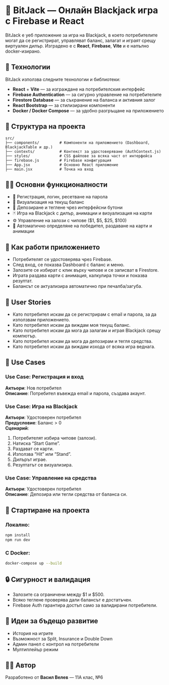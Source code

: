# 🎰 BitJack — Онлайн Blackjack игра с Firebase и React

BitJack е уеб приложение за игра на Blackjack, в което потребителите могат да се регистрират, управляват баланс, залагат и играят срещу виртуален дилър. Изградено е с **React**, **Firebase**, **Vite** и е напълно docker-изирано.

## 🧩 Технологии
BitJack използва следните технологии и библиотеки:
- **React** + **Vite** — за изграждане на потребителския интерфейс
- **Firebase Authentication** — за сигурно управление на потребителите
- **Firestore Database** — за съхранение на баланса и активния залог
- **React Bootstrap** — за стилизирани компоненти
- **Docker / Docker Compose** — за удобно разгръщане на приложението

## 📂 Структура на проекта
```
src/
├── components/         # Компоненти на приложението (Dashboard, BlackjackTable и др.)
├── contexts/           # Контекст за удостоверяване (AuthContext.js)
├── styles/             # CSS файлове за всяка част от интерфейса
├── firebase.js         # Firebase конфигурация
├── App.jsx             # Основно React приложение
├── main.jsx            # Точка на вход
```

## 🧑‍💻 Основни функционалности
- 🔐 Регистрация, логин, ресетване на парола
- 🏦 Визуализация на текущ баланс
- 💸 Депозиране и теглене чрез интерфейсни бутони
- 🃏 Игра на Blackjack с дилър, анимации и визуализация на карти
- ⚙️ Управление на залози с чипове ($1, $5, $25, $100)
- 🎯 Автоматично определяне на победител, раздаване на карти и анимации

## 🧠 Как работи приложението
- Потребителят се удостоверява чрез Firebase.
- След вход, се показва Dashboard с баланс и меню.
- Залозите се избират с клик върху чипове и се записват в Firestore.
- Играта раздава карти с анимация, калкулира точки и показва резултат.
- Балансът се актуализира автоматично при печалба/загуба.

## 👤 User Stories
- Като потребител искам да се регистрирам с email и парола, за да използвам приложението.
- Като потребител искам да виждам моя текущ баланс.
- Като потребител искам да мога да залагам и играя Blackjack срещу компютър.
- Като потребител искам да мога да депозирам и тегля средства.
- Като потребител искам да виждам изхода от всяка игра веднага.

## 💼 Use Cases

### Use Case: Регистрация и вход
**Актьори**: Нов потребител  
**Описание**: Потребител въвежда email и парола, създава акаунт.  

### Use Case: Игра на Blackjack
**Актьори**: Удостоверен потребител  
**Предусловие**: Баланс > 0  
**Сценарий**:  
1. Потребителят избира чипове (залози).
2. Натиска “Start Game”.
3. Раздават се карти.
4. Използва “Hit” или “Stand”.
5. Дилърът играе.
6. Резултатът се визуализира.

### Use Case: Управление на средства
**Актьори**: Удостоверен потребител  
**Описание**: Депозира или тегли средства от баланса си.

## 🚀 Стартиране на проекта

### Локално:
```bash
npm install
npm run dev
```

### С Docker:
```bash
docker-compose up --build
```

## 🔒 Сигурност и валидация
- Залозите са ограничени между $1 и $500.
- Всяко теглене проверява дали балансът е достатъчен.
- Firebase Auth гарантира достъп само за валидирани потребители.

## 📌 Идеи за бъдещо развитие
- История на игрите
- Възможност за Split, Insurance и Double Down
- Админ панел с контрол на потребители
- Мултиплейър режим

## 👨‍🎓 Автор
Разработено от **Васил Велев** — 11А клас, №6